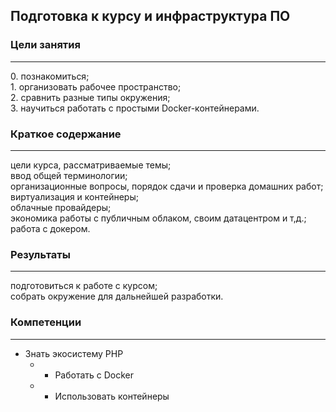 ## Подготовка к курсу и инфраструктура ПО

### Цели занятия
------------

0\. познакомиться;\
1\. организовать рабочее пространство;\
2\. сравнить разные типы окружения;\
3\. научиться работать с простыми Docker-контейнерами.

### Краткое содержание
------------------

цели курса, рассматриваемые темы;\
ввод общей терминологии;\
организационные вопросы, порядок сдачи и проверка домашних работ;\
виртуализация и контейнеры;\
облачные провайдеры;\
экономика работы с публичным облаком, своим датацентром и т,д.;\
работа с докером.

### Результаты
----------

подготовиться к работе с курсом;\
собрать окружение для дальнейшей разработки.


### Компетенции
-----------

-   Знать экосистему PHP
    -   - Работать с Docker
    -   - Использовать контейнеры
